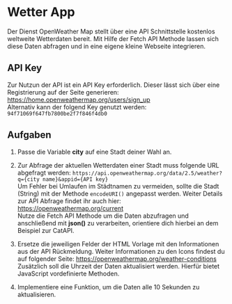 # Wetter App

Der Dienst OpenWeather Map stellt über eine API Schnittstelle kostenlos weltweite Wetterdaten bereit.
Mit Hilfe der Fetch API Methode lassen sich diese Daten abfragen und in eine eigene kleine Webseite integrieren.

## API Key

Zur Nutzun der API ist ein API Key erforderlich. Dieser lässt sich über eine Registrierung auf der Seite generieren: https://home.openweathermap.org/users/sign_up   
Alternativ kann der folgend Key genutzt werden: `94f71069f647fb7800be2f7f846f4db0`

## Aufgaben

1. Passe die Variable **city** auf eine Stadt deiner Wahl an.

2. Zur Abfrage der aktuellen Wetterdaten einer Stadt muss folgende URL abgefragt werden:
`https://api.openweathermap.org/data/2.5/weather?q={city name}&appid={API key}`   
Um Fehler bei Umlaufen im Städtnamen zu vermeiden, sollte die Stadt (String) mit der Methode `encodeURI()` angepasst werden.
Weiter Details zur API Abfrage findet ihr auch hier: https://openweathermap.org/current   
Nutze die Fetch API Methode um die Daten abzufragen und anschließend mit **json()** zu verarbeiten, orientiere dich hierbei an dem Beispiel zur CatAPI.

3. Ersetze die jeweiligen Felder der HTML Vorlage mit den Informationen aus der API Rückmeldung. Weiter Informationen zu den Icons findest du auf folgender Seite: https://openweathermap.org/weather-conditions   
Zusätzlich soll die Uhrzeit der Daten aktualisiert werden. Hierfür bietet JavaScript vordefinierte Methoden.

4. Implementiere eine Funktion, um die Daten alle 10 Sekunden zu aktualisieren.